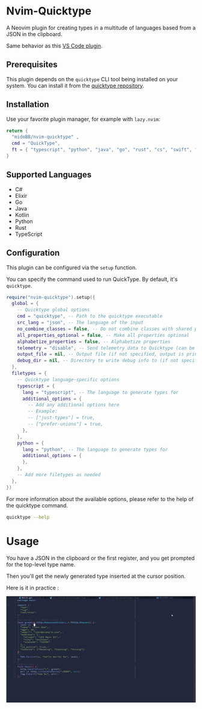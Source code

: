 # Nvim-Quicktype

A Neovim plugin for creating types in a multitude of languages based from a JSON in the clipboard.

Same behavior as this [VS Code plugin](https://github.com/glideapps/quicktype-vscode).


## Prerequisites

This plugin depends on the `quicktype` CLI tool being installed on your system. You can install it from the [quicktype repository](https://github.com/glideapps/quicktype).

## Installation

Use your favorite plugin manager, for example with `lazy.nvim`:

```lua
return {
  "midoBB/nvim-quicktype" ,
  cmd = "QuickType",
  ft = { "typescript", "python", "java", "go", "rust", "cs", "swift", "elixir", "kotlin" "typescriptreact" }
}
```

## Supported Languages

* C#
* Elixir
* Go
* Java
* Kotlin
* Python
* Rust
* TypeScript

## Configuration

This plugin can be configured via the `setup` function.

You can specify the command used to run QuickType. By default, it's `quicktype`.

```lua
require("nvim-quicktype").setup({
  global = {
    -- Quicktype global options
    cmd = "quicktype", -- Path to the quicktype executable
    src_lang = "json", -- The language of the input
    no_combine_classes = false, -- Do not combine classes with shared properties into a single base class
    all_properties_optional = false, -- Make all properties optional
    alphabetize_properties = false, -- Alphabetize properties
    telemetry = "disable", -- Send telemetry data to Quicktype (can be "enable", or "disable")
    output_file = nil, -- Output file (if not specified, output is printed to stdout)
    debug_dir = nil, -- Directory to write debug info to (if not specified, no debug info is written)
  },
  filetypes = {
    -- Quicktype language-specific options
    typescript = {
      lang = "typescript", -- The language to generate types for
      additional_options = {
        -- Add any additional options here
        -- Example:
        -- ["just-types"] = true,
        -- ["prefer-unions"] = true,
      },
    },
    python = {
      lang = "python", -- The language to generate types for
      additional_options = {
      },
    },
    -- Add more filetypes as needed
  },
})
```

For more information about the available options, please refer to the help of the quicktype command.

```bash
quicktype --help
```

# Usage

You have a JSON in the clipboard or the first register, and you get prompted for the top-level type name.

Then you'll get the newly generated type inserted at the cursor position.

Here is it in practice :

![Demo](./demo/Recording.gif)
